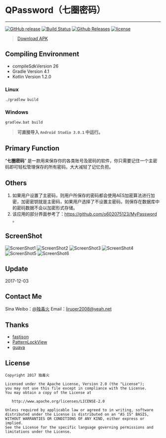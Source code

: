 # QPassword（七圈密码） #
---
[![GitHub release](https://img.shields.io/github/release/liying2008/QPassword.svg)](https://github.com/liying2008/QPassword/releases)
[![Build Status](https://travis-ci.org/liying2008/QPassword.svg?branch=master)](https://travis-ci.org/liying2008/QPassword)
[![Github Releases](https://img.shields.io/github/downloads/liying2008/QPassword/total.svg)](https://codeload.github.com/liying2008/QPassword/zip/master)
[![license](https://img.shields.io/github/license/liying2008/QPassword.svg)](https://github.com/liying2008/QPassword/blob/master/LICENSE)


> [Download APK](https://github.com/liying2008/QPassword/releases/download/v1.0.0_beta/qpassword_v1.0.0_beta.apk)

Compiling Environment
---------------------
- compileSdkVersion 26
- Gradle Version 4.1
- Kotlin Version 1.2.0

### Linux
```shell
./gradlew build
```

### Windows
```shell
gradlew.bat build
```

> **可直接导入 <code>Android Studio 3.0.1</code> 中运行。**

Primary Function
----------------
“**七圈密码**” 是一款用来保存你的各类账号及密码的软件，你只需要记住一个主密码即可轻松管理保存的所有密码，大大减轻了记忆负担。

Others
------
1. 如果用户设置了主密码，则用户所保存的密码都会使用AES加密算法进行加密，加密密钥就是主密码，如果用户选择了不设置主密码，则保存在数据库中的密码数据不会以加密形式存储。
2. 该应用的部分界面参考了：https://github.com/o602075123/MyPassword 。

ScreenShot
----------
![ScreenShot1](screenshot/1.png)
![ScreenShot2](screenshot/2.png)
![ScreenShot3](screenshot/3.png)
![ScreenShot4](screenshot/4.png)
![ScreenShot5](screenshot/5.png)
![ScreenShot6](screenshot/5.png)

Update
------
2017-12-03

Contact Me
---------
Sina Weibo：[@独毒火](http://weibo.com/neuliying)
Email：[liruoer2008@yeah.net](mailto:liruoer2008@yeah.net)

Thanks
----
- [fastjson](https://github.com/alibaba/fastjson)
- [PatternLockView](https://github.com/aritraroy/PatternLockView)
- [guava](https://github.com/google/guava)

License
----

```
Copyright 2017 独毒火

Licensed under the Apache License, Version 2.0 (the "License");
you may not use this file except in compliance with the License.
You may obtain a copy of the License at

   http://www.apache.org/licenses/LICENSE-2.0

Unless required by applicable law or agreed to in writing, software
distributed under the License is distributed on an "AS IS" BASIS,
WITHOUT WARRANTIES OR CONDITIONS OF ANY KIND, either express or implied.
See the License for the specific language governing permissions and
limitations under the License.
```

